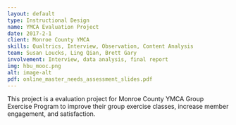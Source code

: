 ```yaml
---
layout: default
type: Instructional Design
name: YMCA Evaluation Project
date: 2017-2-1
client: Monroe County YMCA 
skills: Qualtrics, Interview, Observation, Content Analysis
team: Susan Loucks, Ling Qian, Brett Gary
involvement: Interview, data analysis, final report
img: hbu_mooc.png
alt: image-alt
pdf: online_master_needs_assessment_slides.pdf
---
```

This project is a evaluation project for Monroe County YMCA Group Exercise Program to improve their group exercise classes, increase member engagement, and satisfaction. 
